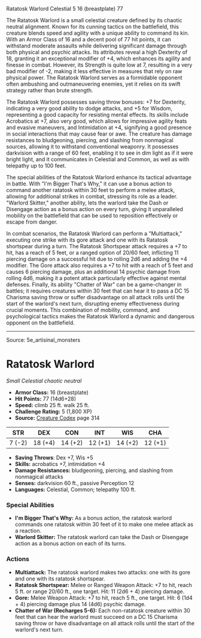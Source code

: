 <MonsterName/>Ratatosk Warlord</MonsterName>
<CreatureType/>Celestial</CreatureType>
<CR/>5</CR>
<AC/>16 (breastplate)</AC>
<HP/>77</HP>
<summary>The Ratatosk Warlord is a small celestial creature defined by its chaotic neutral alignment. Known for its cunning tactics on the battlefield, this creature blends speed and agility with a unique ability to command its kin. With an Armor Class of 16 and a decent pool of 77 hit points, it can withstand moderate assaults while delivering significant damage through both physical and psychic attacks. Its attributes reveal a high Dexterity of 18, granting it an exceptional modifier of +4, which enhances its agility and finesse in combat. However, its Strength is quite low at 7, resulting in a very bad modifier of -2, making it less effective in measures that rely on raw physical power. The Ratatosk Warlord serves as a formidable opponent often ambushing and outmaneuvering enemies, yet it relies on its swift strategy rather than brute strength.</summary>

<detail>

The Ratatosk Warlord possesses saving throw bonuses: +7 for Dexterity, indicating a very good ability to dodge attacks, and +5 for Wisdom, representing a good capacity for resisting mental effects. Its skills include Acrobatics at +7, also very good, which allows for impressive agility feats and evasive maneuvers, and Intimidation at +4, signifying a good presence in social interactions that may cause fear or awe. The creature has damage resistances to bludgeoning, piercing, and slashing from nonmagical sources, allowing it to withstand conventional weaponry. It possesses darkvision with a range of 60 feet, enabling it to see in dim light as if it were bright light, and it communicates in Celestial and Common, as well as with telepathy up to 100 feet.

The special abilities of the Ratatosk Warlord enhance its tactical advantage in battle. With "I'm Bigger That's Why," it can use a bonus action to command another ratatosk within 30 feet to perform a melee attack, allowing for additional strikes in combat, stressing its role as a leader. "Warlord Skitter," another ability, lets the warlord take the Dash or Disengage action as a bonus action on every turn, giving it unparalleled mobility on the battlefield that can be used to reposition effectively or escape from danger.

In combat scenarios, the Ratatosk Warlord can perform a "Multiattack," executing one strike with its gore attack and one with its Ratatosk shortspear during a turn. The Ratatosk Shortspear attack requires a +7 to hit, has a reach of 5 feet, or a ranged option of 20/60 feet, inflicting 11 piercing damage on a successful hit due to rolling 2d6 and adding the +4 modifier. The Gore attack also requires a +7 to hit with a reach of 5 feet and causes 6 piercing damage, plus an additional 14 psychic damage from rolling 4d6, making it a potent attack particularly effective against mental defenses. Finally, its ability "Chatter of War" can be a game-changer in battles; it requires creatures within 30 feet that can hear it to pass a DC 15 Charisma saving throw or suffer disadvantage on all attack rolls until the start of the warlord's next turn, disrupting enemy effectiveness during crucial moments. This combination of mobility, command, and psychological tactics makes the Ratatosk Warlord a dynamic and dangerous opponent on the battlefield.</detail>



---

Source: 5e_artisinal_monsters

# Ratatosk Warlord

*Small* *Celestial* *chaotic neutral*

- **Armor Class:** 16 (breastplate)
- **Hit Points:** 77 (14d6+28)
- **Speed:** climb 25 ft. walk 25 ft.
- **Challenge Rating:** 5 (1,800 XP)
- **Source:** [Creature Codex](https://koboldpress.com/kpstore/product/creature-codex-for-5th-edition-dnd) page 314

| STR | DEX | CON | INT | WIS | CHA |
| --- | --- | --- | --- | --- | --- |
| 7 (-2) | 18 (+4) | 14 (+2) | 12 (+1) | 14 (+2) | 12 (+1) |

- **Saving Throws**: Dex +7, Wis +5
- **Skills:** acrobatics +7, intimidation +4
- **Damage Resistances:** bludgeoning, piercing, and slashing from nonmagical attacks
- **Senses:** darkvision 60 ft., passive Perception 12
- **Languages:** Celestial, Common; telepathy 100 ft.

### Special Abilities

- **I'm Bigger That's Why:** As a bonus action, the ratatosk warlord commands one ratatosk within 30 feet of it to make one melee attack as a reaction.
- **Warlord Skitter:** The ratatosk warlord can take the Dash or Disengage action as a bonus action on each of its turns.

### Actions

- **Multiattack:** The ratatosk warlord makes two attacks: one with its gore and one with its ratatosk shortspear.
- **Ratatosk Shortspear:** Melee or Ranged Weapon Attack: +7 to hit, reach 5 ft. or range 20/60 ft., one target. Hit: 11 (2d6 + 4) piercing damage.
- **Gore:** Melee Weapon Attack: +7 to hit, reach 5 ft., one target. Hit: 6 (1d4 + 4) piercing damage plus 14 (4d6) psychic damage.
- **Chatter of War (Recharges 5-6):** Each non-ratatosk creature within 30 feet that can hear the warlord must succeed on a DC 15 Charisma saving throw or have disadvantage on all attack rolls until the start of the warlord's next turn.




